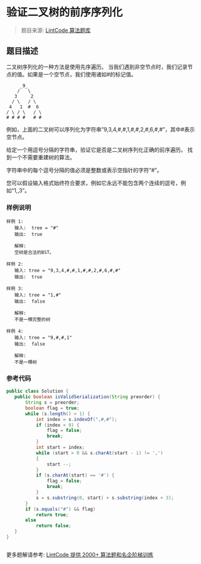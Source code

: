 # 验证二叉树的前序序列化
 > 题目来源: [LintCode 算法题库](https://www.lintcode.com/problem/verify-preorder-serialization-of-a-binary-tree/?utm_source=sc-github-wzz)
 ## 题目描述
 二叉树序列化的一种方法是使用先序遍历。 当我们遇到非空节点时，我们记录节点的值。如果是一个空节点，我们使用诸如#的标记值。
~~~~.
     _9_
    /   \
   3     2
  / \   / \
 4   1  #  6
/ \ / \   / \
# # # #   # #
~~~~
例如，上面的二叉树可以序列化为字符串”9,3,4,#,#,1,#,#,2,#,6,#,#”，其中#表示空节点。

给定一个用逗号分隔的字符串，验证它是否是二叉树序列化正确的前序遍历。 找到一个不需要重建树的算法。

字符串中的每个逗号分隔的值必须是整数或表示空指针的字符“#”。

您可以假设输入格式始终符合要求，例如它永远不能包含两个连续的逗号，例如“1,,3”。
 ### 样例说明
 ```
样例 1:
	输入:  tree = "#"
	输出:  true
	
	解释:
	空树是合法的BST。
	
样例 2:
	输入: tree = "9,3,4,#,#,1,#,#,2,#,6,#,#"
	输出:  true

样例 3:
	输入: tree = "1,#"
	输出:  false
	
	解释:
	不是一棵完整的树
	
样例 4:
	输入: tree = "9,#,#,1"
	输出:  false
	
	解释:
	不是一棵树

```

 ### 参考代码
 ```java
public class Solution {
    public boolean isValidSerialization(String preorder) {
        String s = preorder;
        boolean flag = true;
        while (s.length() > 1) {
            int index = s.indexOf(",#,#");
            if (index < 0) {
                flag = false;
                break;
            }
            int start = index;
            while (start > 0 && s.charAt(start - 1) != ',')
            {
                start --;
            }
            if (s.charAt(start) == '#') {
                flag = false;
                break;
            }
            s = s.substring(0, start) + s.substring(index + 3);
        }
        if (s.equals("#") && flag) 
            return true;
        else 
            return false;
    }
}



```
 更多题解请参考: [LintCode 提供 2000+ 算法题和名企阶梯训练](https://www.lintcode.com/problem/?utm_source=sc-github-wzz)